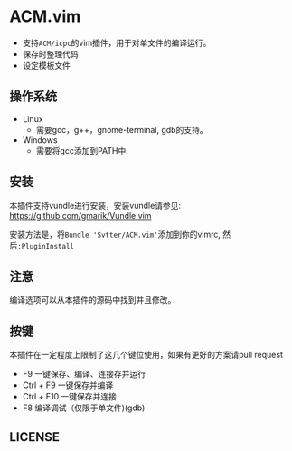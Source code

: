 ACM.vim
===

- 支持`ACM/icpc`的vim插件，用于对单文件的编译运行。
- 保存时整理代码
- 设定模板文件

操作系统
---

- Linux
    - 需要gcc，g++，gnome-terminal, gdb的支持。
- Windows
    - 需要将gcc添加到PATH中.

安装
---

本插件支持vundle进行安装，安装vundle请参见: https://github.com/gmarik/Vundle.vim

安装方法是，将`Bundle 'Svtter/ACM.vim'`添加到你的vimrc, 然后`:PluginInstall`

注意
---

编译选项可以从本插件的源码中找到并且修改。

按键
---

本插件在一定程度上限制了这几个键位使用，如果有更好的方案请pull request

- F9 一键保存、编译、连接存并运行
- Ctrl + F9 一键保存并编译
- Ctrl + F10 一键保存并连接
- F8 编译调试（仅限于单文件)(gdb)


LICENSE
---

